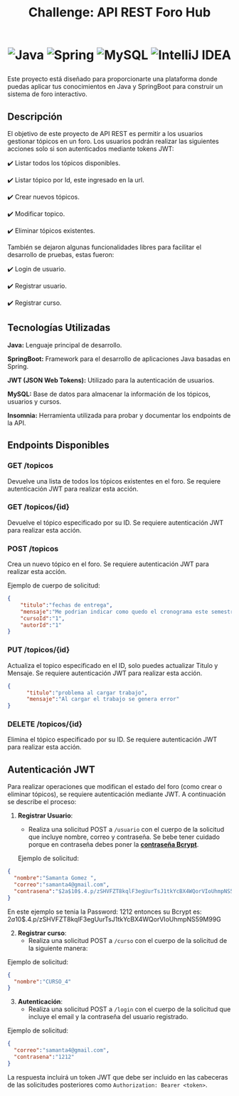 
<div align="center">
  <h1 align="center">
    Challenge: API REST Foro Hub
    <br />
    <br />

![Java](https://img.shields.io/badge/java-%23ED8B00.svg?style=for-the-badge&logo=java&logoColor=white) ![Spring](https://img.shields.io/badge/spring-%236DB33F.svg?style=for-the-badge&logo=spring&logoColor=white) ![MySQL](https://img.shields.io/badge/mysql-4479A1.svg?style=for-the-badge&logo=mysql&logoColor=white) ![IntelliJ IDEA](https://img.shields.io/badge/IntelliJIDEA-000000.svg?style=for-the-badge&logo=intellij-idea&logoColor=white)

</h1>
</div>

Este proyecto está diseñado para proporcionarte una plataforma donde puedas aplicar tus conocimientos en Java y SpringBoot para construir un sistema de foro interactivo.

## Descripción

El objetivo de este proyecto de API REST es permitir a los usuarios gestionar tópicos en un foro. Los usuarios podrán realizar las siguientes acciones solo si son autenticados mediante tokens JWT:

✔️ Listar todos los tópicos disponibles.

✔️ Listar tópico por Id, este ingresado en la url.

✔️ Crear nuevos tópicos.

✔️ Modificar topico.

✔️ Eliminar tópicos existentes.

También se dejaron algunas funcionalidades libres para facilitar el desarrollo de pruebas, estas fueron:

✔️ Login de usuario.

✔️ Registrar usuario.

✔️ Registrar curso.


## Tecnologías Utilizadas

**Java:** Lenguaje principal de desarrollo.

**SpringBoot:** Framework para el desarrollo de aplicaciones Java basadas en Spring. 

**JWT (JSON Web Tokens):** Utilizado para la autenticación de usuarios.

**MySQL:** Base de datos para almacenar la información de los tópicos, usuarios y cursos.

**Insomnia:** Herramienta utilizada para probar y documentar los endpoints de la API.

##  Endpoints Disponibles

### GET /topicos

Devuelve una lista de todos los tópicos existentes en el foro. Se requiere autenticación JWT para realizar esta acción.

### GET /topicos/{id}

Devuelve el tópico especificado por su ID. Se requiere autenticación JWT para realizar esta acción.

### POST /topicos

Crea un nuevo tópico en el foro. Se requiere autenticación JWT para realizar esta acción.

Ejemplo de cuerpo de solicitud:

```json
{
	"titulo":"fechas de entrega",
	"mensaje":"Me podrian indicar como quedo el cronograma este semestre",
	"cursoId":"1",
	"autorId":"1"
}
```
### PUT /topicos/{id}

Actualiza el topico especificado en el ID, solo puedes actualizar Titulo y Mensaje. Se requiere autenticación JWT para realizar esta acción.

```json
{
      "titulo":"problema al cargar trabajo",
      "mensaje":"Al cargar el trabajo se genera error"
}
```

### DELETE /topicos/{id}

Elimina el tópico especificado por su ID. Se requiere autenticación JWT para realizar esta acción.

## Autenticación JWT

Para realizar operaciones que modifican el estado del foro (como crear o eliminar tópicos), se requiere autenticación mediante JWT. A continuación se describe el proceso:

1. **Registrar Usuario**:
    - Realiza una solicitud POST a `/usuario` con el cuerpo de la solicitud que incluye nombre, correo y contraseña. Se bebe tener cuidado porque en contraseña debes poner la [**contraseña Bcrypt**](https://www.browserling.com/tools/bcrypt).


   Ejemplo de solicitud:

```json
{
  "nombre":"Samanta Gomez ",
  "correo":"samanta4@gmail.com",
  "contrasena":"$2a$10$.4.p/zSHVFZT8kqlF3egUurTsJ1tkYcBX4WQorVIoUhmpNS59M99G"
}
```

   En este ejemplo se tenia la Password: 1212 entonces su Bcrypt es: $2a$10$.4.p/zSHVFZT8kqlF3egUurTsJ1tkYcBX4WQorVIoUhmpNS59M99G

2. **Registrar curso**:
    - Realiza una solicitud POST a `/curso` con el cuerpo de la solicitud de la siguiente manera:


Ejemplo de solicitud:

```json
{
  "nombre":"CURSO_4"
}
```
3. **Autenticación**:
    - Realiza una solicitud POST a `/login` con el cuerpo de la solicitud que incluye el email y la contraseña del usuario registrado. 

Ejemplo de solicitud:

```json
{
  "correo":"samanta4@gmail.com",
  "contrasena":"1212"
}
```
La respuesta incluirá un token JWT que debe ser incluido en las cabeceras de las solicitudes posteriores como `Authorization: Bearer <token>`.


   
